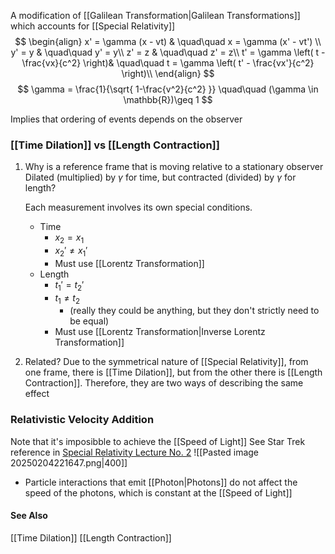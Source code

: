 A modification of [[Galilean Transformation|Galilean Transformations]] which accounts for [[Special Relativity]]
$$
\begin{align}
x' = \gamma (x - vt) & \quad\quad x = \gamma (x' - vt') \\
y' = y & \quad\quad y' = y\\
z' = z & \quad\quad z' = z\\
t' = \gamma \left( t - \frac{vx}{c^2} \right)& \quad\quad 
t = \gamma \left( t' - \frac{vx'}{c^2} \right)\\
\end{align}
$$
$$
\gamma = \frac{1}{\sqrt{ 1-\frac{v^2}{c^2} }} \quad\quad (\gamma \in \mathbb{R})\geq 1
$$

Implies that ordering of events depends on the observer

### [[Time Dilation]] vs [[Length Contraction]]
1. Why is a reference frame that is moving relative to a stationary observer
	Dilated (multiplied) by $\gamma$ for time, but contracted (divided) by $\gamma$ for length?

	Each measurement involves its own special conditions.
	* Time
		* $x_{2}=x_{1}$
		* $x_{2}' \not = x_{1}'$
		* Must use [[Lorentz Transformation]]
	* Length
		* $t_{1}'=t_{2}'$
		* $t_{1} \not = t_{2}$  
			* (really they could be anything, but they don't strictly need to be equal)
		* Must use [[Lorentz Transformation|Inverse Lorentz Transformation]]

2. Related?
	Due to the symmetrical nature of [[Special Relativity]], from one frame, there is [[Time Dilation]], but from the other there is [[Length Contraction]]. Therefore, they are two ways of describing the same effect

### Relativistic Velocity Addition
Note that it's imposibble to achieve the [[Speed of Light]]
See Star Trek reference in [Special Relativity Lecture No. 2](https://www.frog.gatech.edu)
![[Pasted image 20250204221647.png|400]]
* Particle interactions that emit [[Photon|Photons]] do not affect the speed of the photons, which is constant at the [[Speed of Light]]
#### See Also
[[Time Dilation]]
[[Length Contraction]]
